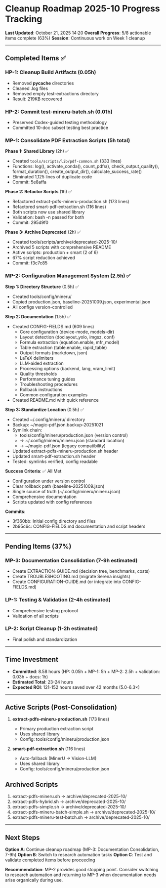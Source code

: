 # Cleanup Roadmap 2025-10 Progress Tracking

**Last Updated**: October 21, 2025 14:20
**Overall Progress**: 5/8 actionable items complete (63%)
**Session**: Continuous work on Week 1 cleanup

---

## Completed Items ✅

### HP-1: Cleanup Build Artifacts (0.05h)
- Removed __pycache__ directories
- Cleaned .log files
- Removed empty test-extractions directory
- Result: 219KB recovered

### HP-2: Commit test-mineru-batch.sh (0.01h)
- Preserved Codex-guided testing methodology
- Committed 10-doc subset testing best practice

### MP-1: Consolidate PDF Extraction Scripts (5h total)

**Phase 1: Shared Library** (2h) ✅
- Created `tools/scripts/lib/pdf-common.sh` (333 lines)
- Functions: log(), activate_conda(), count_pdfs(), check_output_quality(), format_duration(), create_output_dir(), calculate_success_rate()
- Eliminated 1,125 lines of duplicate code
- Commit: 5e8affa

**Phase 2: Refactor Scripts** (1h) ✅
- Refactored extract-pdfs-mineru-production.sh (173 lines)
- Refactored smart-pdf-extraction.sh (116 lines)
- Both scripts now use shared library
- Validation: bash -n passed for both
- Commit: 295d9f0

**Phase 3: Archive Deprecated** (2h) ✅
- Created tools/scripts/archive/deprecated-2025-10/
- Archived 5 scripts with comprehensive README
- Active scripts: production + smart (2 of 6)
- 67% script reduction achieved
- Commit: f3c7c85

### MP-2: Configuration Management System (2.5h) ✅

**Step 1: Directory Structure** (0.5h) ✅
- Created tools/config/mineru/
- Copied production.json, baseline-20251009.json, experimental.json
- All configs version-controlled

**Step 2: Documentation** (1.5h) ✅
- Created CONFIG-FIELDS.md (609 lines)
  - Core configuration (device-mode, models-dir)
  - Layout detection (doclayout_yolo, imgsz, conf)
  - Formula extraction (equation.enable, mfr_model)
  - Table extraction (table.enable, rapid_table)
  - Output formats (markdown, json)
  - LaTeX delimiters
  - LLM-aided extraction
  - Processing options (backend, lang, vram_limit)
  - Quality thresholds
  - Performance tuning guides
  - Troubleshooting procedures
  - Rollback instructions
  - Common configuration examples
- Created README.md with quick reference

**Step 3: Standardize Location** (0.5h) ✅
- Created ~/.config/mineru/ directory
- Backup: ~/magic-pdf.json.backup-20251021
- Symlink chain:
  - tools/config/mineru/production.json (version control)
  - → ~/.config/mineru/mineru.json (standard location)
  - → ~/magic-pdf.json (legacy compatibility)
- Updated extract-pdfs-mineru-production.sh header
- Updated smart-pdf-extraction.sh header
- Tested: symlinks verified, config readable

**Success Criteria**: ✅ All Met
- Configuration under version control
- Clear rollback path (baseline-20251009.json)
- Single source of truth (~/.config/mineru/mineru.json)
- Comprehensive documentation
- Scripts updated with config references

**Commits**:
- 3f360bb: Initial config directory and files
- 2b95c6c: CONFIG-FIELDS.md documentation and script headers

---

## Pending Items (37%)

### MP-3: Documentation Consolidation (7-9h estimated)
- Create EXTRACTION-GUIDE.md (decision tree, benchmarks, costs)
- Create TROUBLESHOOTING.md (migrate Serena insights)
- Create CONFIGURATION-GUIDE.md (or integrate into CONFIG-FIELDS.md)

### LP-1: Testing & Validation (2-4h estimated)
- Comprehensive testing protocol
- Validation of all scripts

### LP-2: Script Cleanup (1-2h estimated)
- Final polish and standardization

---

## Time Investment

- **Committed**: 8.58 hours (HP: 0.05h + MP-1: 5h + MP-2: 2.5h + validation: 0.03h + docs: 1h)
- **Estimated Total**: 23-24 hours
- **Expected ROI**: 121-152 hours saved over 42 months (5.0-6.3×)

---

## Active Scripts (Post-Consolidation)

1. **extract-pdfs-mineru-production.sh** (173 lines)
   - Primary production extraction script
   - Uses shared library
   - Config: tools/config/mineru/production.json

2. **smart-pdf-extraction.sh** (116 lines)
   - Auto-fallback (MinerU → Vision-LLM)
   - Uses shared library
   - Config: tools/config/mineru/production.json

## Archived Scripts

1. extract-pdfs-mineru.sh → archive/deprecated-2025-10/
2. extract-pdfs-hybrid.sh → archive/deprecated-2025-10/
3. extract-pdfs-simple.sh → archive/deprecated-2025-10/
4. extract-pdfs-mineru-batch-simple.sh → archive/deprecated-2025-10/
5. extract-pdfs-mineru-test-batch.sh → archive/deprecated-2025-10/

---

## Next Steps

**Option A**: Continue cleanup roadmap (MP-3: Documentation Consolidation, 7-9h)
**Option B**: Switch to research automation tasks
**Option C**: Test and validate completed items before proceeding

**Recommendation**: MP-2 provides good stopping point. Consider switching to research automation and returning to MP-3 when documentation needs arise organically during use.
